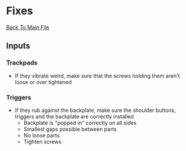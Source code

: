 # Fixes
[Back To Main File](../README.md)

## Inputs

### Trackpads
- If they vibrate weird, make sure that the screws holding them aren't loose or over tightened

### Triggers
- If they rub against the backplate, make sure the shoulder buttons, triggers and the backplate are correctly installed
    - Backplate is "popped in" correctly on all sides
    - Smallest gaps possible between parts
    - No loose parts
    - Tighten screws